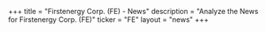 +++
title = "Firstenergy Corp. (FE) - News"
description = "Analyze the News for Firstenergy Corp. (FE)"
ticker = "FE"
layout = "news"
+++

